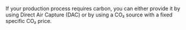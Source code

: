 If your production process requires carbon, you can either provide it by using Direct Air Capture (DAC) or by using a CO₂ source with a fixed specific CO₂ price.
